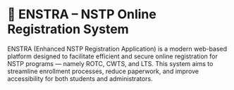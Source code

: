 # 🔰 ENSTRA – NSTP Online Registration System

ENSTRA (Enhanced NSTP Registration Application) is a modern web-based platform designed to facilitate efficient and secure online registration for NSTP programs — namely ROTC, CWTS, and LTS. This system aims to streamline enrollment processes, reduce paperwork, and improve accessibility for both students and administrators.

